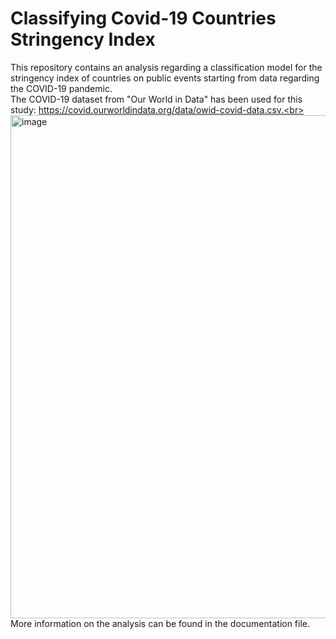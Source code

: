 # Classifying Covid-19 Countries Stringency Index
This repository contains an analysis regarding a classification model for the stringency index of countries on public events starting from data regarding the COVID-19 pandemic.<br>
The COVID-19 dataset from "Our World in Data" has been used for this study: https://covid.ourworldindata.org/data/owid-covid-data.csv.<br>
<img width="805" alt="image" src="https://github.com/terranovaa/Covid19StringencyIndexClassification/assets/61695945/e24203f1-b96b-4807-b371-e60777bf673a"><br>
More information on the analysis can be found in the documentation file.
